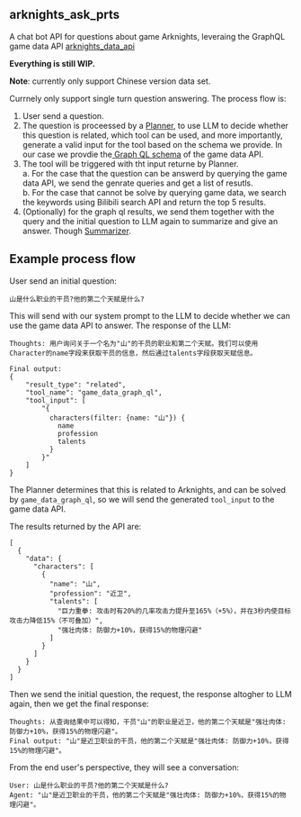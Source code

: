 ## arknights_ask_prts

A chat bot API for questions about game Arknights, leveraing the GraphQL game data API [arknights_data_api](https://github.com/yaokai1117/arknights_data_api)  

**Everything is still WIP.**

**Note**: currently only support Chinese version data set.  

Currnely only support single turn question answering. The process flow is:
1. User send a question.
2. The question is proceessed by a [Planner](https://github.com/yaokai1117/arknights_ask_prts/blob/main/planner.py), to use LLM to decide whether this question is related, which tool can be used, and more importantly, generate a valid input for the tool based on the schema we provide. In our case we provdie the[ Graph QL schema](https://github.com/yaokai1117/arknights_data_api/blob/main/graphql_api/schema.graphql) of the game data API.
3. The tool will be triggered with tht input returne by Planner.   
a. For the case that the question can be answerd by querying the game data API, we send the genrate queries and get a list of resutls.  
b. For the case that cannot be solve by querying game data, we search the keywords using Bilibili search API and return the top 5 results.  
4. (Optionally) for the graph ql results, we send them together with the query and the initial question to LLM again to summarize and give an answer. Though [Summarizer](https://github.com/yaokai1117/arknights_ask_prts/blob/main/summarizer.py).


## Example process flow
User send an initial question: 
```
山是什么职业的干员?他的第二个天赋是什么?
```

This will send with our system prompt to the LLM to decide whether we can use the game data API to answer. The response of the LLM:
```
Thoughts: 用户询问关于一个名为"山"的干员的职业和第二个天赋。我们可以使用Character的name字段来获取干员的信息，然后通过talents字段获取天赋信息。

Final output:
{
    "result_type": "related",
    "tool_name": "game_data_graph_ql",
    "tool_input": [
        "{
          characters(filter: {name: "山"}) {
            name
            profession
            talents
          }
        }"
    ]
}
```

The Planner determines that this is related to Arknights, and can be solved by `game_data_graph_ql`, so we will send the generated `tool_input` to the game data API.

The results returned by the API are:
```
[
  {
    "data": {
      "characters": [
        {
          "name": "山",
          "profession": "近卫",
          "talents": [
            "巨力重拳: 攻击时有20%的几率攻击力提升至165%（+5%），并在3秒内使目标攻击力降低15%（不可叠加）",
            "强壮肉体: 防御力+10%，获得15%的物理闪避"
          ]
        }
      ]
    }
  }
]
```

Then we send the initial question, the request, the response altogher to LLM again, then we get the final response:
```
Thoughts: 从查询结果中可以得知，干员"山"的职业是近卫，他的第二个天赋是"强壮肉体: 防御力+10%，获得15%的物理闪避"。
Final output: "山"是近卫职业的干员，他的第二个天赋是"强壮肉体: 防御力+10%，获得15%的物理闪避"。
```

From the end user's perspective, they will see a conversation:
```
User: 山是什么职业的干员?他的第二个天赋是什么?
Agent: "山"是近卫职业的干员，他的第二个天赋是"强壮肉体: 防御力+10%，获得15%的物理闪避"。
```